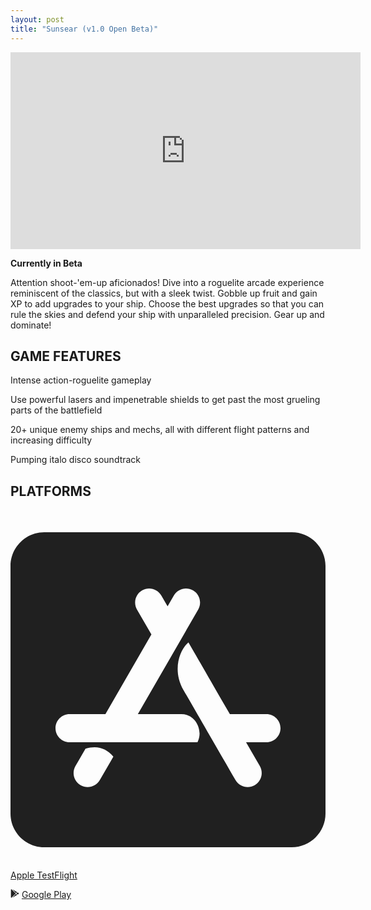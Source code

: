 ```yaml
---
layout: post
title: "Sunsear (v1.0 Open Beta)"
---
```


<iframe width="560" height="315" src="https://youtu.be/LO_LyCuMHwA?si=2XDIwn9cldTsYLej" title="Sunsear: Avian Combat Trailer" frameborder="0" allow="accelerometer; autoplay; clipboard-write; encrypted-media; gyroscope; picture-in-picture; web-share" allowfullscreen></iframe>

**Currently in Beta**

Attention shoot-'em-up aficionados! Dive into a roguelite arcade experience reminiscent of the classics, but with a sleek twist. Gobble up fruit and gain XP to add upgrades to your ship. Choose the best upgrades so that you can rule the skies and defend your ship with unparalleled precision. Gear up and dominate!

## GAME FEATURES

Intense action-roguelite gameplay

Use powerful lasers and impenetrable shields to get past the most grueling parts of the battlefield

20+ unique enemy ships and mechs, all with different flight patterns and increasing difficulty

Pumping italo disco soundtrack

## PLATFORMS

<svg xmlns="http://www.w3.org/2000/svg" viewBox="0 0 448 512"><!--!Font Awesome Free 6.7.2 by @fontawesome - https://fontawesome.com License - https://fontawesome.com/license/free Copyright 2025 Fonticons, Inc.--><path d="M400 32H48C21.5 32 0 53.5 0 80v352c0 26.5 21.5 48 48 48h352c26.5 0 48-21.5 48-48V80c0-26.5-21.5-48-48-48zM127 384.5c-5.5 9.6-17.8 12.8-27.3 7.3-9.6-5.5-12.8-17.8-7.3-27.3l14.3-24.7c16.1-4.9 29.3-1.1 39.6 11.4L127 384.5zm138.9-53.9H84c-11 0-20-9-20-20s9-20 20-20h51l65.4-113.2-20.5-35.4c-5.5-9.6-2.2-21.8 7.3-27.3 9.6-5.5 21.8-2.2 27.3 7.3l8.9 15.4 8.9-15.4c5.5-9.6 17.8-12.8 27.3-7.3 9.6 5.5 12.8 17.8 7.3 27.3l-85.8 148.6h62.1c20.2 0 31.5 23.7 22.7 40zm98.1 0h-29l19.6 33.9c5.5 9.6 2.2 21.8-7.3 27.3-9.6 5.5-21.8 2.2-27.3-7.3-32.9-56.9-57.5-99.7-74-128.1-16.7-29-4.8-58 7.1-67.8 13.1 22.7 32.7 56.7 58.9 102h52c11 0 20 9 20 20 0 11.1-9 20-20 20z"/></svg> [Apple TestFlight](https://testflight.apple.com/join/xbS1ArdX)

<svg xmlns="http://www.w3.org/2000/svg" height="1em" viewBox="0 0 512 512"><!--! Font Awesome Free 6.4.2 by @fontawesome - https://fontawesome.com License - https://fontawesome.com/license (Commercial License) Copyright 2023 Fonticons, Inc. --><style>svg{fill:#202020}</style><path d="M325.3 234.3L104.6 13l280.8 161.2-60.1 60.1zM47 0C34 6.8 25.3 19.2 25.3 35.3v441.3c0 16.1 8.7 28.5 21.7 35.3l256.6-256L47 0zm425.2 225.6l-58.9-34.1-65.7 64.5 65.7 64.5 60.1-34.1c18-14.3 18-46.5-1.2-60.8zM104.6 499l280.8-161.2-60.1-60.1L104.6 499z"/></svg> [Google Play](https://play.google.com/store/apps/details?id=com.visionbreak.sunsear)
